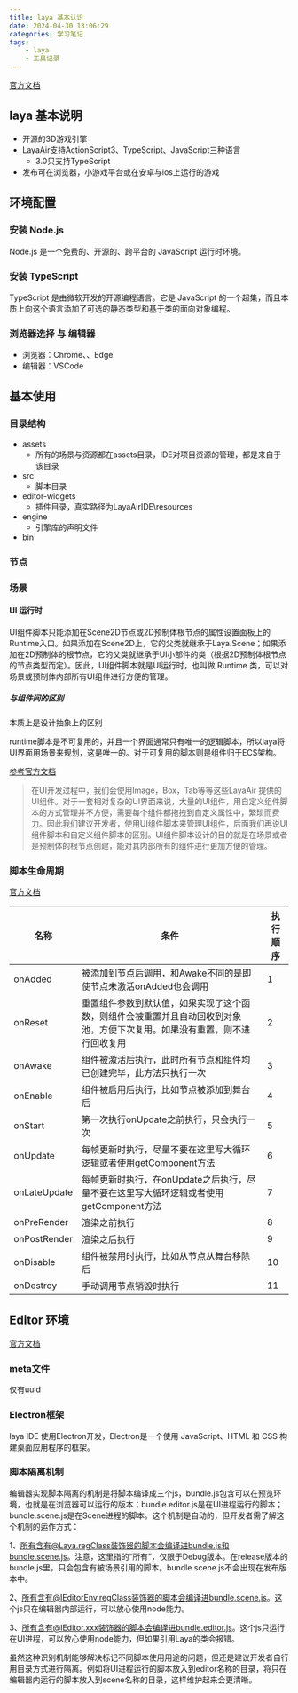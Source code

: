 ```yaml
---
title: laya 基本认识
date: 2024-04-30 13:06:29
categories: 学习笔记
tags:
    - laya
    - 工具记录
---
```

[官方文档](https://layaair.layabox.com/#/doc)
## laya 基本说明
- 开源的3D游戏引擎
- LayaAir支持ActionScript3、TypeScript、JavaScript三种语言
  - 3.0只支持TypeScript
- 发布可在浏览器，小游戏平台或在安卓与ios上运行的游戏

## 环境配置
### 安装 Node.js 
Node.js 是一个免费的、开源的、跨平台的 JavaScript 运行时环境。
### 安装 TypeScript
TypeScript 是由微软开发的开源编程语言。它是 JavaScript 的一个超集，而且本质上向这个语言添加了可选的静态类型和基于类的面向对象编程。
### 浏览器选择 与 编辑器
- 浏览器：Chrome、、Edge
- 编辑器：VSCode

## 基本使用

### 目录结构
- assets
  - 所有的场景与资源都在assets目录，IDE对项目资源的管理，都是来自于该目录
- src
  - 脚本目录
- editor-widgets
  - 插件目录，真实路径为LayaAirIDE\resources
- engine
  - 引擎库的声明文件
- bin

### 节点


### 场景
#### UI 运行时
UI组件脚本只能添加在Scene2D节点或2D预制体根节点的属性设置面板上的Runtime入口。如果添加在Scene2D上，它的父类就继承于Laya.Scene；如果添加在2D预制体的根节点，它的父类就继承于UI小部件的类（根据2D预制体根节点的节点类型而定）。因此，UI组件脚本就是UI运行时，也叫做 Runtime 类，可以对场景或预制体内部所有UI组件进行方便的管理。

##### 与组件间的区别
本质上是设计抽象上的区别

runtime脚本是不可复用的，并且一个界面通常只有唯一的逻辑脚本，所以laya将UI界面用场景来规划，这是唯一的。对于可复用的脚本则是组件归于ECS架构。

[参考官方文档](https://layaair.layabox.com/3.x/doc/IDE/uiEditor/runtime/readme.html)

>在UI开发过程中，我们会使用Image，Box，Tab等等这些LayaAir 提供的UI组件。对于一套相对复杂的UI界面来说，大量的UI组件，用自定义组件脚本的方式管理并不方便，需要每个组件都拖拽到自定义属性中，繁琐而费力。因此我们建议开发者，使用UI组件脚本来管理UI组件，后面我们再说UI组件脚本和自定义组件脚本的区别。UI组件脚本设计的目的就是在场景或者是预制体的根节点创建，能对其内部所有的组件进行更加方便的管理。
### 脚本生命周期
[官方文档](https://layaair.layabox.com/3.x/doc/basics/common/Component/readme.html)

| 名称         | 条件                                                                                                                       | 执行顺序 |
| ------------ | -------------------------------------------------------------------------------------------------------------------------- | -------- |
| onAdded      | 被添加到节点后调用，和Awake不同的是即使节点未激活onAdded也会调用                                                           | 1        |
| onReset      | 重置组件参数到默认值，如果实现了这个函数，则组件会被重置并且自动回收到对象池，方便下次复用。如果没有重置，则不进行回收复用 | 2        |
| onAwake      | 组件被激活后执行，此时所有节点和组件均已创建完毕，此方法只执行一次                                                         | 3        |
| onEnable     | 组件被启用后执行，比如节点被添加到舞台后                                                                                   | 4        |
| onStart      | 第一次执行onUpdate之前执行，只会执行一次                                                                                   | 5        |
| onUpdate     | 每帧更新时执行，尽量不要在这里写大循环逻辑或者使用getComponent方法                                                         |6        |
| onLateUpdate | 每帧更新时执行，在onUpdate之后执行，尽量不要在这里写大循环逻辑或者使用getComponent方法                                     | 7        |
| onPreRender  | 渲染之前执行                                                                                                               | 8        |
| onPostRender | 渲染之后执行                                                                                                               | 9        |
| onDisable    | 组件被禁用时执行，比如从节点从舞台移除后                                                                                   | 10        |
| onDestroy    | 手动调用节点销毁时执行                                                                                                     | 11       |

## Editor 环境
[官方文档](https://layaair.layabox.com/3.x/doc/IDE/layapackage/plug-in/readme.html)

### meta文件
仅有uuid
 
### Electron框架
laya IDE 使用Electron开发，Electron是一个使用 JavaScript、HTML 和 CSS 构建桌面应用程序的框架。

### 脚本隔离机制
编辑器实现脚本隔离的机制是将脚本编译成三个js，bundle.js包含可以在预览环境，也就是在浏览器可以运行的版本；bundle.editor.js是在UI进程运行的脚本；bundle.scene.js是在Scene进程的脚本。这个机制是自动的，但开发者需了解这个机制的运作方式：

1、所有含有@Laya.regClass装饰器的脚本会编译进bundle.js和bundle.scene.js。注意，这里指的“所有”，仅限于Debug版本。在release版本的bundle.js里，只会包含有被场景引用的脚本。bundle.scene.js不会出现在发布版本中。

2、所有含有@IEditorEnv.regClass装饰器的脚本会编译进bundle.scene.js。这个js只在编辑器内部运行，可以放心使用node能力。

3、所有含有@IEditor.xxx装饰器的脚本会编译进bundle.editor.js。这个js只运行在UI进程，可以放心使用node能力，但如果引用Laya的类会报错。

虽然这种识别机制能够解决标记不同脚本使用用途的问题，但还是建议开发者自行用目录方式进行隔离。例如将UI进程运行的脚本放入到editor名称的目录，将只在编辑器内运行的脚本放入到scene名称的目录，这样维护起来会更清晰。

